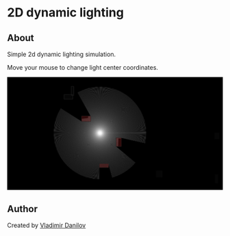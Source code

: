 # 2D dynamic lighting #

## About ##

Simple 2d dynamic lighting simulation.

Move your mouse to change light center coordinates.

![Alt text](/2d-dynamic-lighting/git/2d-dynamic-lighting.png?raw=true)

## Author ###  

Created by [Vladimir Danilov](https://github.com/danilovl)
